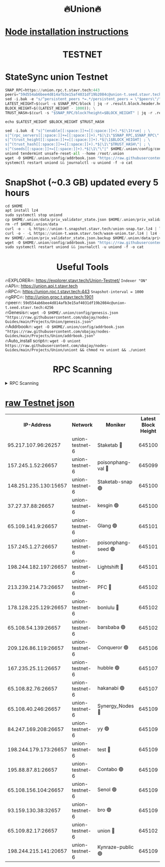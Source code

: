 <h1 align="center"> 🔥Union🔥</h1>

[Node installation instructions](https://github.com/obajay/nodes-Guides/tree/main/Projects/Union)
=

<h1 align="center"> TESTNET</h1>

# StateSync union Testnet
```python
SNAP_RPC=https://union.rpc.t.stavr.tech:443
peers="59d554ab6bee4d814afb3e15af4031df19b2084c@union-t.seed.stavr.tech:4256"
sed -i.bak -e "s/^persistent_peers *=.*/persistent_peers = \"$peers\"/" $HOME/.union/config/config.toml
LATEST_HEIGHT=$(curl -s $SNAP_RPC/block | jq -r .result.block.header.height); \
BLOCK_HEIGHT=$((LATEST_HEIGHT - 1000)); \
TRUST_HASH=$(curl -s "$SNAP_RPC/block?height=$BLOCK_HEIGHT" | jq -r .result.block_id.hash)

echo $LATEST_HEIGHT $BLOCK_HEIGHT $TRUST_HASH

sed -i.bak -E "s|^(enable[[:space:]]+=[[:space:]]+).*$|\1true| ; \
s|^(rpc_servers[[:space:]]+=[[:space:]]+).*$|\1\"$SNAP_RPC,$SNAP_RPC\"| ; \
s|^(trust_height[[:space:]]+=[[:space:]]+).*$|\1$BLOCK_HEIGHT| ; \
s|^(trust_hash[[:space:]]+=[[:space:]]+).*$|\1\"$TRUST_HASH\"| ; \
s|^(seeds[[:space:]]+=[[:space:]]+).*$|\1\"\"|" $HOME/.union/config/config.toml
uniond tendermint unsafe-reset-all --home /root/.union
wget -O $HOME/.union/config/addrbook.json "https://raw.githubusercontent.com/obajay/nodes-Guides/main/Projects/Union/addrbook.json"
systemctl restart uniond && journalctl -u uniond -f -o cat
```
# SnapShot (~0.3 GB) updated every 5 hours
```python
cd $HOME
apt install lz4
sudo systemctl stop uniond
cp $HOME/.union/data/priv_validator_state.json $HOME/.union/priv_validator_state.json.backup
rm -rf $HOME/.union/data
curl -o - -L https://union-t.snapshot.stavr.tech/union-snap.tar.lz4 | lz4 -c -d - | tar -x -C $HOME/.union --strip-components 2
curl -o - -L https://union-t.wasm.stavr.tech/wasm-union.tar.lz4 | lz4 -c -d - | tar -x -C $HOME/.union --strip-components 2
mv $HOME/.union/priv_validator_state.json.backup $HOME/.union/data/priv_validator_state.json
wget -O $HOME/.union/config/addrbook.json "https://raw.githubusercontent.com/obajay/nodes-Guides/main/Projects/Union/addrbook.json"
sudo systemctl restart uniond && journalctl -u uniond -f -o cat
```
 <h1 align="center"> Useful Tools</h1>
 
🔥EXPLORER🔥: https://explorer.stavr.tech/Union-Testnet/        `Indexer "ON"` \
🔥API🔥:      https://union.api.t.stavr.tech \
🔥RPC🔥:      https://union.rpc.t.stavr.tech:443              `Snapshot-interval = 1000` \
🔥gRPC🔥:     http://union.grpc.t.stavr.tech:1901 \
🔥peer🔥:     `59d554ab6bee4d814afb3e15af4031df19b2084c@union-t.seed.stavr.tech:4256` \
🔥Genesis🔥:     `wget -O $HOME/.union/config/genesis.json "https://raw.githubusercontent.com/obajay/nodes-Guides/main/Projects/Union/genesis.json"` \
🔥Addrbook🔥: ```wget -O $HOME/.union/config/addrbook.json "https://raw.githubusercontent.com/obajay/nodes-Guides/main/Projects/Union/addrbook.json"``` \
🔥Auto_install script🔥:  `wget -O uniont https://raw.githubusercontent.com/obajay/nodes-Guides/main/Projects/Union/uniont && chmod +x uniont && ./uniont`

<h1 align="center"> RPC Scanning</h1>

<details>
<summary>RPC Scanning</summary>

<h2 align="center"> We scan nodes in real time every 4 hours. And we provide the final result of RPC endpoints.
We cannot influence the operation of these nodes in any way. </h2>


```python
If Voting Power is higher than 0 --> then the Node is a validator of the network and may be subject to attack and be a potential threat to the chain.
```
```python
We marked such validators with a red symbol
```

</details>

[raw Testnet json](https://rpc-check.uniont.stavr.tech/uniont/rpc-uniont-result.json)
=



<table><tr><th>IP-Address</th><th>Network</th><th>Moniker</th><th>Latest Block Height</th><th>Earliest Block Height</th><th>Catching Up</th><th>Tx Index</th><th>Voting Power</th><th>Scan Time</th></tr><tr><td>95.217.107.96:26257</td><td>union-testnet-6</td><td>Staketab 🔴</td><td>645100</td><td>1</td><td>False</td><td>on</td><td>1000002</td><td>2024-03-29T08:19:00.632642001UTC</td></tr><tr><td>157.245.1.52:26657</td><td>union-testnet-6</td><td>poisonphang-val 🔴</td><td>645099</td><td>1</td><td>False</td><td>on</td><td>1000000</td><td>2024-03-29T08:19:01.268416199UTC</td></tr><tr><td>148.251.235.130:15657</td><td>union-testnet-6</td><td>Staketab-snap 🟢</td><td>645100</td><td>1</td><td>False</td><td>on</td><td>0</td><td>2024-03-29T08:19:01.800841605UTC</td></tr><tr><td>37.27.37.88:26657</td><td>union-testnet-6</td><td>kesgin 🟢</td><td>645100</td><td>1</td><td>False</td><td>on</td><td>0</td><td>2024-03-29T08:19:02.132945807UTC</td></tr><tr><td>65.109.141.9:26657</td><td>union-testnet-6</td><td>Glang 🟢</td><td>645101</td><td>1</td><td>False</td><td>on</td><td>0</td><td>2024-03-29T08:19:06.518899013UTC</td></tr><tr><td>157.245.1.27:26657</td><td>union-testnet-6</td><td>poisonphang-seed 🟢</td><td>645101</td><td>1</td><td>False</td><td>on</td><td>0</td><td>2024-03-29T08:19:07.399680686UTC</td></tr><tr><td>198.244.182.197:26657</td><td>union-testnet-6</td><td>Lightshift 🔴</td><td>645101</td><td>1</td><td>False</td><td>on</td><td>1000000</td><td>2024-03-29T08:19:09.718427756UTC</td></tr><tr><td>213.239.214.73:26657</td><td>union-testnet-6</td><td>PFC 🔴</td><td>645102</td><td>1</td><td>False</td><td>on</td><td>1000001</td><td>2024-03-29T08:19:16.457879550UTC</td></tr><tr><td>178.128.225.129:26657</td><td>union-testnet-6</td><td>bonlulu 🔴</td><td>645102</td><td>1</td><td>False</td><td>on</td><td>1000000</td><td>2024-03-29T08:19:17.084938436UTC</td></tr><tr><td>65.108.54.139:26657</td><td>union-testnet-6</td><td>barsbaba 🟢</td><td>645102</td><td>1</td><td>False</td><td>on</td><td>0</td><td>2024-03-29T08:19:17.418911585UTC</td></tr><tr><td>209.126.86.119:26657</td><td>union-testnet-6</td><td>Conqueror 🟢</td><td>645106</td><td>1</td><td>False</td><td>on</td><td>0</td><td>2024-03-29T08:19:44.962076838UTC</td></tr><tr><td>167.235.25.11:26657</td><td>union-testnet-6</td><td>hubble 🟢</td><td>645107</td><td>1</td><td>False</td><td>on</td><td>0</td><td>2024-03-29T08:19:51.279334821UTC</td></tr><tr><td>65.108.82.76:26657</td><td>union-testnet-6</td><td>hakanabi 🟢</td><td>645107</td><td>1</td><td>False</td><td>on</td><td>0</td><td>2024-03-29T08:19:51.639781546UTC</td></tr><tr><td>65.108.40.246:26657</td><td>union-testnet-6</td><td>Synergy_Nodes 🔴</td><td>645109</td><td>1</td><td>False</td><td>on</td><td>1000001</td><td>2024-03-29T08:19:58.041739384UTC</td></tr><tr><td>84.247.169.208:26657</td><td>union-testnet-6</td><td>yy 🟢</td><td>645109</td><td>1</td><td>False</td><td>on</td><td>0</td><td>2024-03-29T08:19:58.691134201UTC</td></tr><tr><td>198.244.179.173:26657</td><td>union-testnet-6</td><td>test 🔴</td><td>645109</td><td>1</td><td>False</td><td>on</td><td>1000001</td><td>2024-03-29T08:20:01.016582381UTC</td></tr><tr><td>195.88.87.81:26657</td><td>union-testnet-6</td><td>Contabo 🟢</td><td>645109</td><td>1</td><td>False</td><td>on</td><td>0</td><td>2024-03-29T08:20:01.327610006UTC</td></tr><tr><td>65.108.156.104:26657</td><td>union-testnet-6</td><td>Senol 🟢</td><td>645109</td><td>1</td><td>False</td><td>on</td><td>0</td><td>2024-03-29T08:20:01.685303097UTC</td></tr><tr><td>93.159.130.38:32657</td><td>union-testnet-6</td><td>bro 🟢</td><td>645109</td><td>1</td><td>False</td><td>on</td><td>0</td><td>2024-03-29T08:20:01.985969911UTC</td></tr><tr><td>65.109.82.17:26657</td><td>union-testnet-6</td><td>union 🔴</td><td>645102</td><td>508001</td><td>False</td><td>off</td><td>1000001</td><td>2024-03-29T08:19:16.223705558UTC</td></tr><tr><td>198.244.215.141:20657</td><td>union-testnet-6</td><td>Kynraze-public 🟢</td><td>645109</td><td>524001</td><td>False</td><td>on</td><td>0</td><td>2024-03-29T08:19:58.310067026UTC</td></tr></table>
